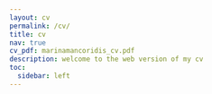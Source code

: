 ```yaml
---
layout: cv
permalink: /cv/
title: cv
nav: true
cv_pdf: marinamancoridis_cv.pdf
description: welcome to the web version of my cv
toc:
  sidebar: left
---
```

